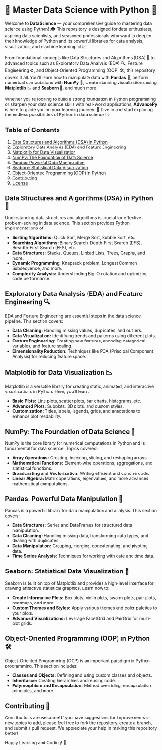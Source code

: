 # 🚀 Master Data Science with Python 🐍

Welcome to **DataScience** — your comprehensive guide to mastering data science using Python! 🎓 This repository is designed for data enthusiasts, aspiring data scientists, and seasoned professionals who want to deepen their knowledge of Python and its powerful libraries for data analysis, visualization, and machine learning. 📊📈

From foundational concepts like Data Structures and Algorithms (DSA) 🧩 to advanced topics such as Exploratory Data Analysis (EDA) 🔍, Feature Engineering ⚙️, and Object-Oriented Programming (OOP) 🛠️, this repository covers it all. You'll learn how to manipulate data with **Pandas** 🐼, perform numerical computations with **NumPy** 📐, create stunning visualizations using **Matplotlib** 📉 and **Seaborn** 🌊, and much more.

Whether you're looking to build a strong foundation in Python programming or sharpen your data science skills with real-world applications, **AdvancePy** is here to guide you on your learning journey. 🌟 Dive in and start exploring the endless possibilities of Python in data science! 💡

## Table of Contents

1. [Data Structures and Algorithms (DSA) in Python](#data-structures-and-algorithms-dsa-in-python)
2. [Exploratory Data Analysis (EDA) and Feature Engineering](#exploratory-data-analysis-eda-and-feature-engineering)
3. [Matplotlib for Data Visualization](#matplotlib-for-data-visualization)
4. [NumPy: The Foundation of Data Science](#numpy-the-foundation-of-data-science)
5. [Pandas: Powerful Data Manipulation](#pandas-powerful-data-manipulation)
6. [Seaborn: Statistical Data Visualization](#seaborn-statistical-data-visualization)
7. [Object-Oriented Programming (OOP) in Python](#object-oriented-programming-oop-in-python)
8. [Contributing](#contributing)
9. [License](#license)

## Data Structures and Algorithms (DSA) in Python 🧩

Understanding data structures and algorithms is crucial for effective problem-solving in data science. This section provides Python implementations of:

- **Sorting Algorithms:** Quick Sort, Merge Sort, Bubble Sort, etc.
- **Searching Algorithms:** Binary Search, Depth-First Search (DFS), Breadth-First Search (BFS), etc.
- **Data Structures:** Stacks, Queues, Linked Lists, Trees, Graphs, and more.
- **Dynamic Programming:** Knapsack problem, Longest Common Subsequence, and more.
- **Complexity Analysis:** Understanding Big-O notation and optimizing code performance.

## Exploratory Data Analysis (EDA) and Feature Engineering 🔍

EDA and Feature Engineering are essential steps in the data science pipeline. This section covers:

- **Data Cleaning:** Handling missing values, duplicates, and outliers.
- **Data Visualization:** Identifying trends and patterns using different plots.
- **Feature Engineering:** Creating new features, encoding categorical variables, and feature scaling.
- **Dimensionality Reduction:** Techniques like PCA (Principal Component Analysis) for reducing feature space.

## Matplotlib for Data Visualization 📉

Matplotlib is a versatile library for creating static, animated, and interactive visualizations in Python. Here, you'll learn:

- **Basic Plots:** Line plots, scatter plots, bar charts, histograms, etc.
- **Advanced Plots:** Subplots, 3D plots, and custom styles.
- **Customization:** Titles, labels, legends, grids, and annotations to enhance plot readability.

## NumPy: The Foundation of Data Science 📐

NumPy is the core library for numerical computations in Python and is fundamental for data science. Topics covered:

- **Array Operations:** Creating, indexing, slicing, and reshaping arrays.
- **Mathematical Functions:** Element-wise operations, aggregations, and statistical functions.
- **Broadcasting and Vectorization:** Writing efficient and concise code.
- **Linear Algebra:** Matrix operations, eigenvalues, and more advanced mathematical computations.

## Pandas: Powerful Data Manipulation 🐼

Pandas is a powerful library for data manipulation and analysis. This section covers:

- **Data Structures:** Series and DataFrames for structured data manipulation.
- **Data Cleaning:** Handling missing data, transforming data types, and dealing with duplicates.
- **Data Manipulation:** Grouping, merging, concatenating, and pivoting data.
- **Time Series Analysis:** Techniques for working with date and time data.

## Seaborn: Statistical Data Visualization 🌊

Seaborn is built on top of Matplotlib and provides a high-level interface for drawing attractive statistical graphics. Learn how to:

- **Create Informative Plots:** Box plots, violin plots, swarm plots, pair plots, heatmaps, and more.
- **Custom Themes and Styles:** Apply various themes and color palettes to your plots.
- **Advanced Visualizations:** Leverage FacetGrid and PairGrid for multi-plot grids.

## Object-Oriented Programming (OOP) in Python 🛠️

Object-Oriented Programming (OOP) is an important paradigm in Python programming. This section includes:

- **Classes and Objects:** Defining and using custom classes and objects.
- **Inheritance:** Creating hierarchies and reusing code.
- **Polymorphism and Encapsulation:** Method overriding, encapsulation principles, and more.

## Contributing 🤝

Contributions are welcome! If you have suggestions for improvements or new topics to add, please feel free to fork the repository, create a branch, and submit a pull request. We appreciate your help in making this repository better!


Happy Learning and Coding! 🌟
